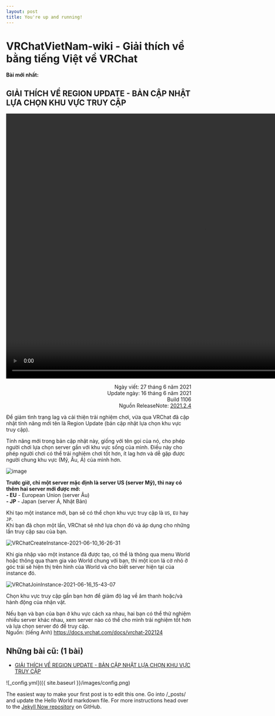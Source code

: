 ```yaml
---
layout: post
title: You're up and running!
---
```


# VRChatVietNam-wiki - Giải thích về bằng tiếng Việt về VRChat

**Bài mới nhất:**  
## GIẢI THÍCH VỀ REGION UPDATE - BẢN CẬP NHẬT LỰA CHỌN KHU VỰC TRUY CẬP  

<video width="1080" height="720" controls>
  <source type="video/mp4" src="https://user-images.githubusercontent.com/46659362/123531180-4b39fb00-d73d-11eb-8f70-4d44b1df06f1.mp4">
</video>


<p align="right">
Ngày viết: 27 tháng 6 năm 2021<br>   
Update ngày: 16 tháng 6 năm 2021<br>   
Build 1106<br>   
Nguồn ReleaseNote: <a href="https://docs.vrchat.com/docs/vrchat-202124">2021.2.4</a>
</p>

Để giảm tình trạng lag và cải thiện trải nghiệm chơi, vừa qua VRChat đã cập nhật tính năng mới tên là Region Update (bản cập nhật lựa chọn khu vực truy cập).  

Tính năng mới trong bản cập nhật này, giống với tên gọi của nó, cho phép người chơi lựa chọn server gần với khu vực sống của mình. Điều này cho phép người chơi có thể trải nghiệm chơi tốt hơn, ít lag hơn và dễ gặp được người chung khu vực (Mỹ, Âu, Á) của mình hơn.  

![image](https://user-images.githubusercontent.com/46659362/123531974-e3d37980-d743-11eb-928b-8e0466e7b53b.png)  


**Trước giờ, chỉ một server mặc định là server US (server Mỹ), thì nay có thêm hai server mới được mở:**  
**- EU** - European Union (server Âu)  
**- JP** - Japan (server Á, Nhật Bản)  

Khi tạo một instance mới, bạn sẽ có thể chọn khu vực truy cập là `US`, `EU` hay `JP`.  
Khi bạn đã chọn một lần, VRChat sẽ nhớ lựa chọn đó và áp dụng cho những lần truy cập sau của bạn.

![VRChatCreateInstance-2021-06-10_16-26-31](https://user-images.githubusercontent.com/46659362/123531782-6fe4a180-d742-11eb-9cec-ffc907006ee3.png)  

Khi gia nhập vào một instance đã được tạo, có thể là thông qua menu World hoặc thông qua tham gia vào World chung với bạn, thì một icon lá cờ nhỏ ở góc trái sẽ hiện thị trên hình của World và cho biết server hiện tại của instance đó.  

![VRChatJoinInstance-2021-06-16_15-43-07](https://user-images.githubusercontent.com/46659362/123531867-234d9600-d743-11eb-8aef-16bdef8f41d0.png)  

Chọn khu vực truy cập gần bạn hơn để giảm độ lag về âm thanh hoặc/và hành động của nhận vật.  

Nếu bạn và bạn của bạn ở khu vực cách xa nhau, hai bạn có thể thử nghiệm nhiều server khác nhau, xem server nào có thể cho mình trải nghiệm tốt hơn và lựa chọn server đó để truy cập.   
Nguồn:
(tiếng Anh) https://docs.vrchat.com/docs/vrchat-202124


## Những bài cũ: (1 bài)  
  - [GIẢI THÍCH VỀ REGION UPDATE - BẢN CẬP NHẬT LỰA CHỌN KHU VỰC TRUY CẬP](https://github.com/trandang0709/VRChatVietNam-wiki/blob/main/region-update.md)


![_config.yml]({{ site.baseurl }}/images/config.png)

The easiest way to make your first post is to edit this one. Go into /_posts/ and update the Hello World markdown file. For more instructions head over to the [Jekyll Now repository](https://github.com/barryclark/jekyll-now) on GitHub.
